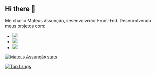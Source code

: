 ## Hi there 👋
Me chamo Mateus Assunção, desenvolvedor Front-End. Desenvolvendo meus projetos com: 
<br>
- <img src="https://img.shields.io/badge/HTML5-E34F26?style=for-the-badge&logo=html5&logoColor=white"/>
- <img src="https://img.shields.io/badge/CSS3-1572B6?style=for-the-badge&logo=css3&logoColor=white" />
- <img src="https://img.shields.io/badge/JavaScript-F7DF1E?style=for-the-badge&logo=javascript&logoColor=black" />

[![Mateus Assunção stats](https://github-readme-stats.vercel.app/api?username=mateus1020)](https://github.com/anuraghazra/github-readme-stats)

[![Top Langs](https://github-readme-stats.vercel.app/api/top-langs/?username=mateus1020)](https://github.com/anuraghazra/github-readme-stats)


